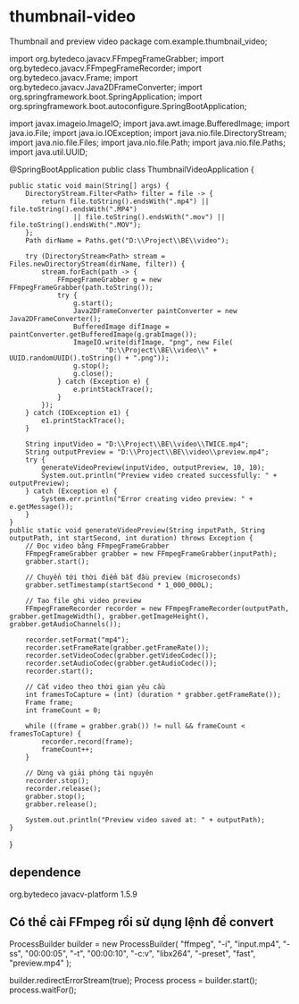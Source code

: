 # thumbnail-video
Thumbnail and preview video
package com.example.thumbnail_video;

import org.bytedeco.javacv.FFmpegFrameGrabber;
import org.bytedeco.javacv.FFmpegFrameRecorder;
import org.bytedeco.javacv.Frame;
import org.bytedeco.javacv.Java2DFrameConverter;
import org.springframework.boot.SpringApplication;
import org.springframework.boot.autoconfigure.SpringBootApplication;

import javax.imageio.ImageIO;
import java.awt.image.BufferedImage;
import java.io.File;
import java.io.IOException;
import java.nio.file.DirectoryStream;
import java.nio.file.Files;
import java.nio.file.Path;
import java.nio.file.Paths;
import java.util.UUID;

@SpringBootApplication
public class ThumbnailVideoApplication {
	
	public static void main(String[] args) {
		DirectoryStream.Filter<Path> filter = file -> {
			return file.toString().endsWith(".mp4") || file.toString().endsWith(".MP4")
					|| file.toString().endsWith(".mov") || file.toString().endsWith(".MOV");
		};
		Path dirName = Paths.get("D:\\Project\\BE\\video");

		try (DirectoryStream<Path> stream = Files.newDirectoryStream(dirName, filter)) {
			stream.forEach(path -> {
				FFmpegFrameGrabber g = new FFmpegFrameGrabber(path.toString());
				try {
					g.start();
					Java2DFrameConverter paintConverter = new Java2DFrameConverter();
					BufferedImage difImage = paintConverter.getBufferedImage(g.grabImage());
					ImageIO.write(difImage, "png", new File(
							"D:\\Project\\BE\\video\\" + UUID.randomUUID().toString() + ".png"));
					g.stop();
					g.close();
				} catch (Exception e) {
					e.printStackTrace();
				}
			});
		} catch (IOException e1) {
			e1.printStackTrace();
		}

		String inputVideo = "D:\\Project\\BE\\video\\TWICE.mp4";
		String outputPreview = "D:\\Project\\BE\\video\\preview.mp4";
		try {
			generateVideoPreview(inputVideo, outputPreview, 10, 10);
			System.out.println("Preview video created successfully: " + outputPreview);
		} catch (Exception e) {
			System.err.println("Error creating video preview: " + e.getMessage());
		}
	}
	public static void generateVideoPreview(String inputPath, String outputPath, int startSecond, int duration) throws Exception {
		// Đọc video bằng FFmpegFrameGrabber
		FFmpegFrameGrabber grabber = new FFmpegFrameGrabber(inputPath);
		grabber.start();

		// Chuyển tới thời điểm bắt đầu preview (microseconds)
		grabber.setTimestamp(startSecond * 1_000_000L);

		// Tạo file ghi video preview
		FFmpegFrameRecorder recorder = new FFmpegFrameRecorder(outputPath, grabber.getImageWidth(), grabber.getImageHeight(), grabber.getAudioChannels());

		recorder.setFormat("mp4");
		recorder.setFrameRate(grabber.getFrameRate());
		recorder.setVideoCodec(grabber.getVideoCodec());
		recorder.setAudioCodec(grabber.getAudioCodec());
		recorder.start();

		// Cắt video theo thời gian yêu cầu
		int framesToCapture = (int) (duration * grabber.getFrameRate());
		Frame frame;
		int frameCount = 0;

		while ((frame = grabber.grab()) != null && frameCount < framesToCapture) {
			recorder.record(frame);
			frameCount++;
		}

		// Dừng và giải phóng tài nguyên
		recorder.stop();
		recorder.release();
		grabber.stop();
		grabber.release();

		System.out.println("Preview video saved at: " + outputPath);
	}
}


## dependence
<dependency>
			<groupId>org.bytedeco</groupId>
			<artifactId>javacv-platform</artifactId>
			<version>1.5.9</version>
		</dependency>

  ## Có thể cài FFmpeg rồi sử dụng lệnh để convert
  ProcessBuilder builder = new ProcessBuilder(
    "ffmpeg", "-i", "input.mp4", "-ss", "00:00:05", "-t", "00:00:10", "-c:v", "libx264", "-preset", "fast", "preview.mp4"
);

builder.redirectErrorStream(true);
Process process = builder.start();
process.waitFor();
